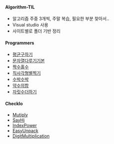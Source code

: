 #### Algorithm-TIL

- 알고리즘 주중 3개씩, 주말 복습, 필요한 부분 찾아서..
- Visual studio 사용
- 사이트별로 폴더 기반 정리

#### Programmers

  - [평균구하기](Programmers/Level_1/평균구하기.md)
  - [문자열다루기기본](Programmers/Level_1/문자열다루기기본.md)
  - [짝수홀수](Programmers/Level_1/짝수홀수.md)
  - [직사각형별찍기](Programmers/Level_1/직사각형별찍기.md)
  - [수박수박](Programmers/Level_1/수박수박.md)
  - [약수의합](Programmers/Level_1/약수의합.md)
  - [자릿수더하기](Programmers/Level_1/자릿수더하기.md)



#### CheckIo

  - [Mutiply](Checkio/Elementary/Multiply.md)
  - [SayHi](Checkio/Elementary/SayHi.md)
  - [IndexPower](Checkio/Elementary/IndexPower.md)
  - [EasyUnpack](Checkio/Elementary/EasyUnpack.md)
  - [DigitMultiplication](Checkio/Elementary/DigitMultiplication.md)